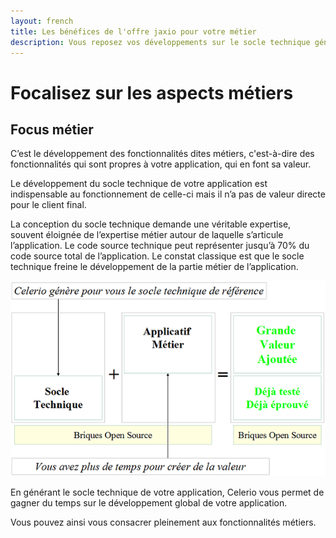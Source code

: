 ```yaml
---
layout: french
title: Les bénéfices de l'offre jaxio pour votre métier
description: Vous reposez vos développements sur le socle technique généré par Celerio pour vous focaliser sur les aspects métiers 
---
```


# Focalisez sur les aspects métiers
## <a name="concentrer-sur-le-metier">Focus métier</a>

C’est le développement des fonctionnalités dites métiers, c'est-à-dire des fonctionnalités qui sont
propres à votre application, qui en font sa valeur.


Le développement du socle technique de votre application est indispensable au fonctionnement de celle-ci mais il
n’a pas de valeur directe pour le client final.


La conception du socle technique demande une véritable expertise, souvent éloignée de l’expertise métier autour de laquelle s’articule l’application.
Le code source technique peut représenter jusqu’à 70% du code source total de l’application. 
Le constat classique est que le socle technique freine le développement de la partie métier  de l’application.

<img src="/images/celerio/celerio-roi.png" alt="Le ROI de Celerio très rapide"/>


En générant le socle technique de votre application, Celerio vous permet de gagner du temps sur le développement global de votre application.

Vous pouvez ainsi vous consacrer pleinement aux fonctionnalités métiers.

